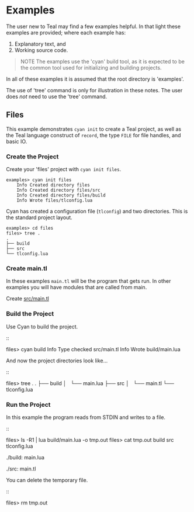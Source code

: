 # Examples

The user new to Teal may find a few examples helpful.  In that light these
examples are provided; where each example has:

1. Explanatory text, and
2. Working source code.

>  NOTE  The examples use the 'cyan' build tool, as it is expected to be the
>        common tool used for initializing and building projects.

In all of these examples it is assumed that the root directory is 'examples'.

The use of 'tree' command is only for illustration in these notes. The user does
*not* need to use the 'tree' command.

## Files

This example demonstrates `cyan init` to create a Teal project, as well as the
Teal language construct of `record`, the type `FILE` for file handles, and
basic IO.

### Create the Project

Create your 'files' project with `cyan init files`.

```
examples> cyan init files
    Info Created directory files
    Info Created directory files/src
    Info Created directory files/build
    Info Wrote files/tlconfig.lua
```

Cyan has created a configuration file (`tlconfig`) and two directories. This
is the standard project layout.

```
examples> cd files
files> tree .
.
├── build
├── src
└── tlconfig.lua
```

### Create main.tl

In these examples `main.tl` will be the program that gets run. In other
examples you will have modules that are called from main.

Create [src/main.tl](files/src/main.tl)


### Build the Project

Use Cyan to build the project.

::

  files> cyan build
        Info Type checked src/main.tl
        Info Wrote build/main.lua

And now the project directories look like...

::

  files> tree .
  .
  ├── build
  │   └── main.lua
  ├── src
  │   └── main.tl
  └── tlconfig.lua


### Run the Project

In this example the program reads from STDIN and writes to a file.

::

  files> ls -R1 | lua build/main.lua -o tmp.out
  files> cat tmp.out
  build
  src
  tlconfig.lua

  ./build:
  main.lua

  ./src:
  main.tl

You can delete the temporary file.

::

  files> rm tmp.out

